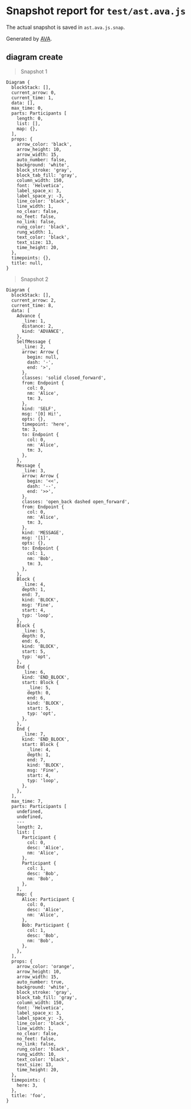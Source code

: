 # Snapshot report for `test/ast.ava.js`

The actual snapshot is saved in `ast.ava.js.snap`.

Generated by [AVA](https://ava.li).

## diagram create

> Snapshot 1

    Diagram {
      blockStack: [],
      current_arrow: 0,
      current_time: 1,
      data: [],
      max_time: 0,
      parts: Participants [
        length: 0,
        list: [],
        map: {},
      ],
      props: {
        arrow_color: 'black',
        arrow_height: 10,
        arrow_width: 15,
        auto_number: false,
        background: 'white',
        block_stroke: 'gray',
        block_tab_fill: 'gray',
        column_width: 150,
        font: 'Helvetica',
        label_space_x: 3,
        label_space_y: -3,
        line_color: 'black',
        line_width: 1,
        no_clear: false,
        no_feet: false,
        no_link: false,
        rung_color: 'black',
        rung_width: 1,
        text_color: 'black',
        text_size: 13,
        time_height: 20,
      },
      timepoints: {},
      title: null,
    }

> Snapshot 2

    Diagram {
      blockStack: [],
      current_arrow: 2,
      current_time: 8,
      data: [
        Advance {
          _line: 1,
          distance: 2,
          kind: 'ADVANCE',
        },
        SelfMessage {
          _line: 2,
          arrow: Arrow {
            begin: null,
            dash: '-',
            end: '>',
          },
          classes: 'solid closed_forward',
          from: Endpoint {
            col: 0,
            nm: 'Alice',
            tm: 3,
          },
          kind: 'SELF',
          msg: '[0] Hi!',
          opts: {},
          timepoint: 'here',
          tm: 3,
          to: Endpoint {
            col: 0,
            nm: 'Alice',
            tm: 3,
          },
        },
        Message {
          _line: 3,
          arrow: Arrow {
            begin: '<<',
            dash: '--',
            end: '>>',
          },
          classes: 'open_back dashed open_forward',
          from: Endpoint {
            col: 0,
            nm: 'Alice',
            tm: 3,
          },
          kind: 'MESSAGE',
          msg: '[1]',
          opts: {},
          to: Endpoint {
            col: 1,
            nm: 'Bob',
            tm: 3,
          },
        },
        Block {
          _line: 4,
          depth: 1,
          end: 7,
          kind: 'BLOCK',
          msg: 'Fine',
          start: 4,
          typ: 'loop',
        },
        Block {
          _line: 5,
          depth: 0,
          end: 6,
          kind: 'BLOCK',
          start: 5,
          typ: 'opt',
        },
        End {
          _line: 6,
          kind: 'END_BLOCK',
          start: Block {
            _line: 5,
            depth: 0,
            end: 6,
            kind: 'BLOCK',
            start: 5,
            typ: 'opt',
          },
        },
        End {
          _line: 7,
          kind: 'END_BLOCK',
          start: Block {
            _line: 4,
            depth: 1,
            end: 7,
            kind: 'BLOCK',
            msg: 'Fine',
            start: 4,
            typ: 'loop',
          },
        },
      ],
      max_time: 7,
      parts: Participants [
        undefined,
        undefined,
        ---
        length: 2,
        list: [
          Participant {
            col: 0,
            desc: 'Alice',
            nm: 'Alice',
          },
          Participant {
            col: 1,
            desc: 'Bob',
            nm: 'Bob',
          },
        ],
        map: {
          Alice: Participant {
            col: 0,
            desc: 'Alice',
            nm: 'Alice',
          },
          Bob: Participant {
            col: 1,
            desc: 'Bob',
            nm: 'Bob',
          },
        },
      ],
      props: {
        arrow_color: 'orange',
        arrow_height: 10,
        arrow_width: 15,
        auto_number: true,
        background: 'white',
        block_stroke: 'gray',
        block_tab_fill: 'gray',
        column_width: 150,
        font: 'Helvetica',
        label_space_x: 3,
        label_space_y: -3,
        line_color: 'black',
        line_width: 1,
        no_clear: false,
        no_feet: false,
        no_link: false,
        rung_color: 'black',
        rung_width: 10,
        text_color: 'black',
        text_size: 13,
        time_height: 20,
      },
      timepoints: {
        here: 3,
      },
      title: 'foo',
    }
